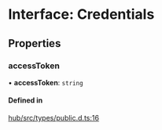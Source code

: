 # Interface: Credentials

## Properties

### accessToken

• **accessToken**: `string`

#### Defined in

[hub/src/types/public.d.ts:16](https://github.com/huggingface/huggingface.js/blob/main/packages/hub/src/types/public.d.ts#L16)
